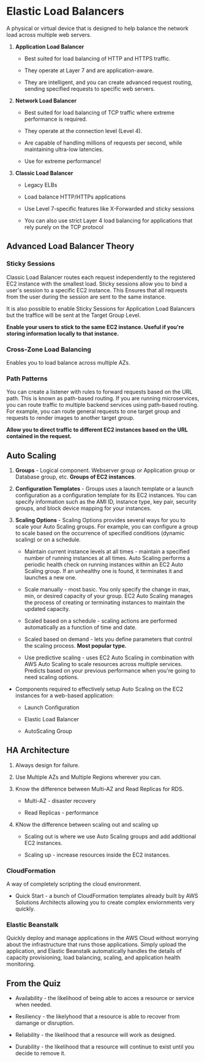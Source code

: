 # Elastic Load Balancers
A physical or virtual device that is designed to help balance the network load across multiple web servers.

1. **Application Load Balancer** 
    * Best suited for load balancing of HTTP and HTTPS traffic.

    * They operate at Layer 7 and are application-aware.

    * They are intelligent, and you can create advanced request routing, sending specified requests to specific web servers.

1. **Network Load Balancer**
    * Best suited for load balancing of TCP traffic where extreme performance is required.

    * They operate at the connection level (Level 4).

    * Are capable of handling millions of requests per second, while maintaining ultra-low latencies.

    * Use for extreme performance!

1. **Classic Load Balancer**
    * Legacy ELBs

    * Load balance HTTP/HTTPs applications

    * Use Level 7-specific features like X-Forwarded and sticky sessions

    * You can also use strict Layer 4 load balancing for applications that rely purely on the TCP protocol

## Advanced Load Balancer Theory

### Sticky Sessions
Classic Load Balancer routes each request independently to the registered EC2 instance with the smallest load. Sticky sessions allow you to bind a user's session to a specific EC2 instance. This Ensures that all requests from the user during the session are sent to the same instance.

It is also possible to enable Sticky Sessions for Application Load Balancers but the traffice will be sent at the Target Group Level.

**Enable your users to stick to the same EC2 instance. Useful if you're storing information locally to that instance.**

### Cross-Zone Load Balancing
Enables you to load balance across multiple AZs.

### Path Patterns
You can create a listener with rules to forward requests based on the URL path. This is known as path-based routing. If you are running microservices, you can route traffic to multiple backend services using path-based routing. For example, you can route general requests to one target group and requests to render images to another target group. 

**Allow you to direct traffic to different EC2 instances based on the URL contained in the request.**

## Auto Scaling
1. **Groups** - Logical component. Webserver group or Application group or Database group, etc. **Groups of EC2 instances**.

1. **Configuration Templates** - Groups uses a launch template or a launch configuration as a configuration template for its EC2 instances. You can specify information such as the AMI ID, instance type, key pair, security groups, and block device mapping for your instances.

1. **Scaling Options** - Scaling Options provides several ways for you to scale your Auto Scaling groups. For example, you can configure a group to scale based on the occurrence of specified conditions (dynamic scaling) or on a schedule.
    * Maintain current instance levels at all times - maintain a specified number of running instances at all times. Auto Scaling performs a periodic health check on running instances within an EC2 Auto Scaling group. If an unhealthy one is found, it terminates it and launches a new one.

    * Scale manually - most basic. You only specify the change in max, min, or desired capacity of your group. EC2 Auto Scaling manages the process of creating or terminating instances to maintain the updated capacity.

    * Scaled based on a schedule - scaling actions are performed automatically as a function of time and date.

    * Scaled based on demand - lets you define parameters that control the scaling process. **Most popular type.**

    * Use predictive scaling - uses EC2 Auto Scaling in combination with AWS Auto Scaling to scale resources across multiple services. Predicts based on your previous performance when you're going to need scaling options.

* Components required to effectively setup Auto Scaling on the EC2 instances for a web-based application:
    * Launch Configuration

    * Elastic Load Balancer

    * AutoScaling Group

## HA Architecture
1. Always design for failure.

1. Use Multiple AZs and Multiple Regions wherever you can.

1. Know the difference between Multi-AZ and Read Replicas for RDS.
    * Multi-AZ - disaster recovery

    * Read Replicas - performance

1. KNow the difference between scaling out and scaling up
    * Scaling out is where we use Auto Scaling groups and add additional EC2 instances.

    * Scaling up - increase resources inside the EC2 instances.

### CloudFormation
A way of completely scripting the cloud environment. 

* Quick Start - a bunch of CloudFormation templates already built by AWS Solutions Architects allowing you to create complex enviornments very quickly.

### Elastic Beanstalk
Quickly deploy and manage applications in the AWS Cloud without worrying about the infrastructure that runs those applications. Simply upload the application, and Elastic Beanstalk automatically handles the details of capacity provisioning, load balancing, scaling, and application health monitoring.

## From the Quiz

* Availability - the likelihood of being able to acces a resource or service when needed.

* Resiliency - the likelyhood that a resource is able to recover from damange or disruption.

* Reliability - the likelihood that a resource will work as designed.

* Durability - the likelihood that a resource will continue to exist until you decide to remove it.